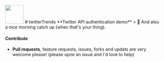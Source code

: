  <img src="https://static01.nyt.com/images/2014/08/10/magazine/10wmt/10wmt-articleLarge-v4.jpg?quality=100&auto=webp&disable=upscale" width=60/>
# twitterTrends 
**Twitter API authentication demo**
> 🌻 And also a nice morning catch up (when that's your thing).

#### Contribute
 - **Pull requests**, feature requests, issues, forks and updats are very welcome please! (please opne an issue and I'd love to help)
 